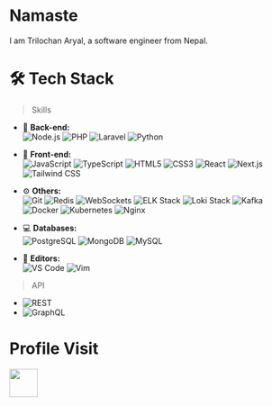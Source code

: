 # Namaste 
I am Trilochan Aryal, a software engineer from Nepal.

# 🛠 Tech Stack

> Skills

- 🔭 **Back-end:**  
  ![Node.js](https://img.shields.io/badge/-Node.js-green?style=flat-square&logo=node.js) 
  ![PHP](https://img.shields.io/badge/-PHP-purple?style=flat-square&logo=php) 
  ![Laravel](https://img.shields.io/badge/-Laravel-red?style=flat-square&logo=laravel)
  ![Python](https://img.shields.io/badge/-Python-white?style=flat-square&logo=python)

  
- 👯 **Front-end:**  
  ![JavaScript](https://img.shields.io/badge/-JavaScript-white?style=flat-square&logo=javascript)
  ![TypeScript](https://img.shields.io/badge/-TypeScript-blue?style=flat-square&logo=typescript)
  ![HTML5](https://img.shields.io/badge/-HTML5-orange?style=flat-square&logo=html5) 
  ![CSS3](https://img.shields.io/badge/-CSS3-blue?style=flat-square&logo=css3) 
  ![React](https://img.shields.io/badge/-React-blue?style=flat-square&logo=react) 
  ![Next.js](https://img.shields.io/badge/-Next.js-black?style=flat-square&logo=next.js) 
  ![Tailwind CSS](https://img.shields.io/badge/-Tailwind_CSS-white?style=flat-square&logo=tailwind-css)
  
  
- ⚙️ **Others:**  
  ![Git](https://img.shields.io/badge/-Git-orange?style=flat-square&logo=git) 
  ![Redis](https://img.shields.io/badge/-Redis-red?style=flat-square&logo=redis) 
  ![WebSockets](https://img.shields.io/badge/-WebSockets-blue?style=flat-square&logo=websocket) 
  ![ELK Stack](https://img.shields.io/badge/-ELK_Stack-green?style=flat-square&logo=elastic-stack) 
  ![Loki Stack](https://img.shields.io/badge/-Loki_Stack-green?style=flat-square&logo=loki) 
  ![Kafka](https://img.shields.io/badge/-Kafka-black?style=flat-square&logo=apache-kafka) 
  ![Docker](https://img.shields.io/badge/-Docker-blue?style=flat-square&logo=docker) 
  ![Kubernetes](https://img.shields.io/badge/-Kubernetes-blue?style=flat-square&logo=kubernetes) 
  ![Nginx](https://img.shields.io/badge/-Nginx-green?style=flat-square&logo=nginx)

  
- 💻 **Databases:**  
  ![PostgreSQL](https://img.shields.io/badge/-PostgreSQL-blue?style=flat-square&logo=postgresql) 
  ![MongoDB](https://img.shields.io/badge/-MongoDB-green?style=flat-square&logo=mongodb) 
  ![MySQL](https://img.shields.io/badge/-MySQL-blue?style=flat-square&logo=mysql)

- 🔨 **Editors:**  
  ![VS Code](https://img.shields.io/badge/-VSCode-blue?style=flat-square&logo=visual-studio-code) 
  ![Vim](https://img.shields.io/badge/-Vim-green?style=flat-square&logo=vim) 
  

> API

- ![REST](https://img.shields.io/badge/-REST-lightgrey?style=flat-square&logo=rest)
- ![GraphQL](https://img.shields.io/badge/-GraphQL-purple?style=flat-square&logo=graphql)

# Profile Visit 
<div align="left">
    <img height="50px" src="https://profile-counter.glitch.me/trylow10/count.svg"/>
</div> 

